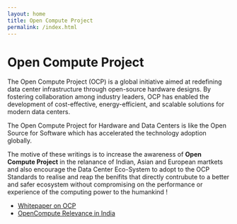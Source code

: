 ```yaml
---
layout: home
title: Open Compute Project
permalink: /index.html
---
```


# Open Compute Project
The Open Compute Project (OCP) is a global initiative aimed at redefining data center infrastructure through open-source hardware designs. 
By fostering collaboration among industry leaders, OCP has enabled the development of cost-effective, energy-efficient, and scalable solutions for modern data centers.

The Open Compute Project for Hardware and Data Centers is like the Open Source for Software which has accelerated the technology adoption globally.

The motive of these writings is to increase the awareness of **Open Compute Project** in the relanance of Indian, Asian and European martkets and also encourage the Data Center Eco-System to adopt to the OCP Standards to realise and reap the benifits that directly contrubute to a better and safer ecosystem without compromising on the performance or experience of the computing power to the humankind !

- [Whitepaper on OCP](https://github.com/platformbuilds/opencompute/blob/main/whitepaper.md)
- [OpenCompute Relevance in India](https://github.com/platformbuilds/opencompute/blob/main/OCP-in-India.md)
